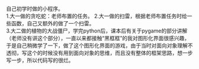 自己初学时做的小程序。  
1.大一做的贪吃蛇：老师布置的任务。
2.大一做的扫雷，根据老师布置任务时给一些函数，自己又额外的做了一个扫雷。  
3.大二做的植物的大战僵尸，学完python后，课本后有关于pygame的部分讲解（老师没有讲这个部分），一直以来都接触“黑框框”的我对图形化界面很感兴趣，于是自己稍微学了一下，做了这个图形化界面的游戏，由于当时对面向对象理解不透彻，写这个的时候没有用到面向对象的思维，而且没有整体的框架思路，想一步写一步，所以代码写的很烂。

